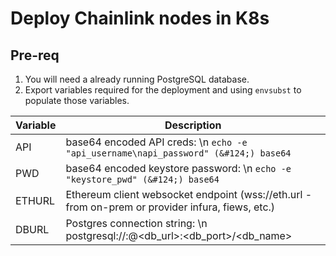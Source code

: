 # Deploy Chainlink nodes in K8s

## Pre-req

1. You will need a already running PostgreSQL database.
2. Export variables required for the deployment and using `envsubst` to populate those variables.

| Variable | Description                                                                                       |
| -------- | ------------------------------------------------------------------------------------------------- |
| API      | base64 encoded API creds: \n `echo -e "api_username\napi_password" (&#124;) base64`               |
| PWD      | base64 encoded keystore password: \n `echo -e "keystore_pwd" (&#124;) base64`                     |
| ETHURL   | Ethereum client websocket endpoint (wss://eth.url - from on-prem or provider infura, fiews, etc.) |
| DBURL    | Postgres connection string: \n postgresql://<username>:<password>@<db_url>:<db_port>/<db_name>    |
